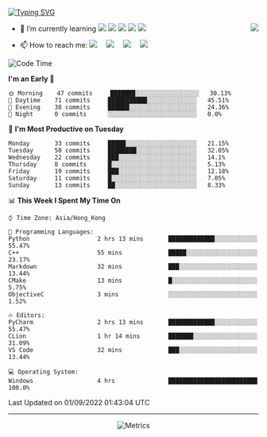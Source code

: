 [![Typing SVG](https://readme-typing-svg.herokuapp.com?font=Fira+Code&size=25&duration=3000&pause=700&color=1D27F7&width=435&lines=I'm+InariInDream+%F0%9F%91%8B;Invictus+maneo;Be+awesome)](https://git.io/typing-svg)

<a href="#">
  <img align="right" src="https://github-readme-stats.vercel.app/api?username=InariInDream&count_private=true&show_icons=true&bg_color=15,f2f7fd,E0EAFC" />
</a>


- 🌱 I’m currently learning ![](https://img.shields.io/badge/-MySQL-4479A1?style=flat-square&logo=MySQL&logoColor=fff)
![](https://img.shields.io/badge/-Docker-2496ED?style=flat-square&logo=Docker&logoColor=fff)
![](https://img.shields.io/badge/-Linux-000000?style=flat-square&logo=Linux&logoColor=fff)
![](https://img.shields.io/badge/-Java-8279A1?style=flat-square&logo=Java&logoColor=fff)
![](https://img.shields.io/badge/-Go-12B9A1?style=flat-square&logo=Go&logoColor=fff)

- 📫 How to reach me: <a href="https://inariindream.github.io/"><img src="https://img.shields.io/badge/MyBlog-博客-blue"></a>&emsp;
<a href="https://twitter.com/inariindream/"><img src="https://img.shields.io/badge/twitter-%E6%8E%A8%E7%89%B9-blue"></a>&emsp;
<a href="https://codeforces.com/profile/InariInDream"><img src="https://img.shields.io/badge/Codeforces-个人资料-c32136"></a>&emsp;
<a href="https://steamcommunity.com/profiles/76561198813007792/"><img src="https://img.shields.io/badge/Steam-个人资料-003472"></a>&emsp;


<!--START_SECTION:waka-->
![Code Time](http://img.shields.io/badge/Code%20Time-2%20hrs%2043%20mins-blue)

**I'm an Early 🐤** 

```text
🌞 Morning    47 commits     ███████░░░░░░░░░░░░░░░░░░   30.13% 
🌆 Daytime    71 commits     ███████████░░░░░░░░░░░░░░   45.51% 
🌃 Evening    38 commits     ██████░░░░░░░░░░░░░░░░░░░   24.36% 
🌙 Night      0 commits      ░░░░░░░░░░░░░░░░░░░░░░░░░   0.0%

```
📅 **I'm Most Productive on Tuesday** 

```text
Monday       33 commits     █████░░░░░░░░░░░░░░░░░░░░   21.15% 
Tuesday      50 commits     ████████░░░░░░░░░░░░░░░░░   32.05% 
Wednesday    22 commits     ███░░░░░░░░░░░░░░░░░░░░░░   14.1% 
Thursday     8 commits      █░░░░░░░░░░░░░░░░░░░░░░░░   5.13% 
Friday       19 commits     ███░░░░░░░░░░░░░░░░░░░░░░   12.18% 
Saturday     11 commits     █░░░░░░░░░░░░░░░░░░░░░░░░   7.05% 
Sunday       13 commits     ██░░░░░░░░░░░░░░░░░░░░░░░   8.33%

```


📊 **This Week I Spent My Time On** 

```text
⌚︎ Time Zone: Asia/Hong_Kong

💬 Programming Languages: 
Python                   2 hrs 13 mins       █████████████░░░░░░░░░░░░   55.47% 
C++                      55 mins             █████░░░░░░░░░░░░░░░░░░░░   23.17% 
Markdown                 32 mins             ███░░░░░░░░░░░░░░░░░░░░░░   13.44% 
CMake                    13 mins             █░░░░░░░░░░░░░░░░░░░░░░░░   5.75% 
ObjectiveC               3 mins              ░░░░░░░░░░░░░░░░░░░░░░░░░   1.52%

🔥 Editors: 
PyCharm                  2 hrs 13 mins       █████████████░░░░░░░░░░░░   55.47% 
CLion                    1 hr 14 mins        ███████░░░░░░░░░░░░░░░░░░   31.09% 
VS Code                  32 mins             ███░░░░░░░░░░░░░░░░░░░░░░   13.44%

💻 Operating System: 
Windows                  4 hrs               █████████████████████████   100.0%

```


 Last Updated on 01/09/2022 01:43:04 UTC
<!--END_SECTION:waka-->


---

<div align="center">

![Metrics](https://metrics.lecoq.io/InariInDream?template=classic&base.header=0&base.metadata=0&isocalendar=1&languages=1&base=header%2C%20activity%2C%20community%2C%20repositories%2C%20metadata&base.indepth=false&base.hireable=false&isocalendar=false&isocalendar.duration=full-year&languages=false&languages.skipped=inariindream.github.io&languages.limit=8&languages.threshold=0%25&languages.other=false&languages.colors=github&languages.sections=most-used&languages.indepth=false&languages.analysis.timeout=15&languages.categories=markup%2C%20programming&languages.recent.categories=markup%2C%20programming&languages.recent.load=300&languages.recent.days=14&config.timezone=Asia%2FHong_Kong)



</div>












<!--
**InariInDream/InariInDream** is a ✨ _special_ ✨ repository because its `README.md` (this file) appears on your GitHub profile.

Here are some ideas to get you started:

- 🔭 I’m currently working on ...
- 🌱 I’m currently learning ...
- 👯 I’m looking to collaborate on ...
- 🤔 I’m looking for help with ...
- 💬 Ask me about ...
- 📫 How to reach me: ...
- 😄 Pronouns: ...
- ⚡ Fun fact: ...
-->
